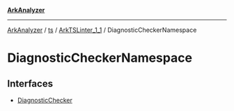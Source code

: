 [**ArkAnalyzer**](../../../../../../../README.md)

***

[ArkAnalyzer](../../../../../../../globals.md) / [ts](../../../../README.md) / [ArkTSLinter\_1\_1](../../README.md) / DiagnosticCheckerNamespace

# DiagnosticCheckerNamespace

## Interfaces

- [DiagnosticChecker](interfaces/DiagnosticChecker.md)
